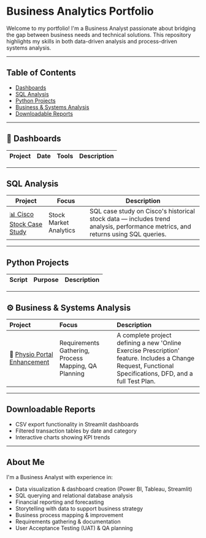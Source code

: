 # Business Analytics Portfolio

Welcome to my portfolio! I'm a Business Analyst passionate about bridging the gap between business needs and technical solutions. This repository highlights my skills in both data-driven analysis and process-driven systems analysis.

---

## Table of Contents

- [Dashboards](#-dashboards)
- [SQL Analysis](#sql-analysis)
- [Python Projects](#python-projects)
- [Business & Systems Analysis](#-business--systems-analysis)
- [Downloadable Reports](#downloadable-reports)

---

## 🧾 Dashboards

| Project | Date | Tools | Description |
|--------|------|-------|-------------|


---

## SQL Analysis

| Project | Focus | Description |
|--------|-------|-------------|
| [📊 Cisco Stock Case Study](https://github.com/Malagheel/Cisco-Stock-SQL-Case-Study/blob/main/README.md) | Stock Market Analytics | SQL case study on Cisco's historical stock data — includes trend analysis, performance metrics, and returns using SQL queries. |


---

## Python Projects

| Script | Purpose | Description |
|--------|---------|-------------|


---

## ⚙️ Business & Systems Analysis

| Project | Focus | Description |
| :--- | :--- | :--- |
| 📄 [Physio Portal Enhancement](./physio-portal-project/README.md) | Requirements Gathering, Process Mapping, QA Planning | A complete project defining a new 'Online Exercise Prescription' feature. Includes a Change Request, Functional Specifications, DFD, and a full Test Plan. |


---

## Downloadable Reports

- CSV export functionality in Streamlit dashboards  
- Filtered transaction tables by date and category  
- Interactive charts showing KPI trends

---

## About Me

I'm a Business Analyst with experience in:

- Data visualization & dashboard creation (Power BI, Tableau, Streamlit)  
- SQL querying and relational database analysis  
- Financial reporting and forecasting  
- Storytelling with data to support business strategy
- Business process mapping & improvement
- Requirements gathering & documentation
- User Acceptance Testing (UAT) & QA planning
